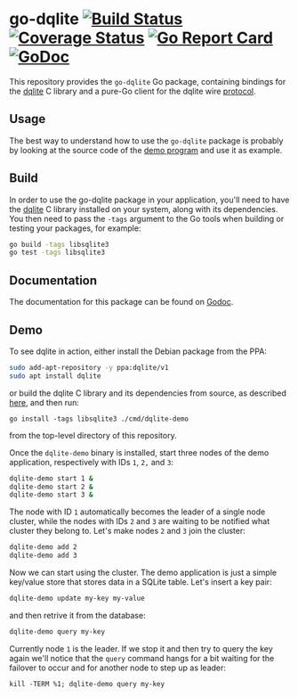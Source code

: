 go-dqlite [![Build Status](https://travis-ci.org/canonical/go-dqlite.png)](https://travis-ci.org/canonical/go-dqlite) [![Coverage Status](https://coveralls.io/repos/github/canonical/go-dqlite/badge.svg?branch=master)](https://coveralls.io/github/canonical/go-dqlite?branch=master) [![Go Report Card](https://goreportcard.com/badge/github.com/canonical/go-dqlite)](https://goreportcard.com/report/github.com/canonical/go-dqlite) [![GoDoc](https://godoc.org/github.com/canonical/go-dqlite?status.svg)](https://godoc.org/github.com/canonical/go-dqlite)
======

This repository provides the `go-dqlite` Go package, containing bindings for the
[dqlite](https://github.com/canonical/canonical/dqlite) C library and a pure-Go
client for the dqlite wire [protocol](https://github.com/canonical/dqlite/blob/master/doc/protocol.md).

Usage
-----

The best way to understand how to use the ```go-dqlite``` package is probably by
looking at the source code of the [demo
program](https://github.com/canonical/go-dqlite/tree/master/cmd/dqlite-demo) and
use it as example.

Build
-----

In order to use the go-dqlite package in your application, you'll need to have
the [dqlite](https://github.com/canonical/dqlite) C library installed on your
system, along with its dependencies. You then need to pass the ```-tags```
argument to the Go tools when building or testing your packages, for example:

```bash
go build -tags libsqlite3
go test -tags libsqlite3
```

Documentation
-------------

The documentation for this package can be found on [Godoc](http://godoc.org/github.com/canonical/go-dqlite).

Demo
----

To see dqlite in action, either install the Debian package from the PPA:

```bash
sudo add-apt-repository -y ppa:dqlite/v1
sudo apt install dqlite
```

or build the dqlite C library and its dependencies from source, as described
[here](https://github.com/canonical/dqlite#build), and then run:

```
go install -tags libsqlite3 ./cmd/dqlite-demo
```

from the top-level directory of this repository.

Once the ```dqlite-demo``` binary is installed, start three nodes of the demo
application, respectively with IDs ```1```, ```2,``` and ```3```:

```bash
dqlite-demo start 1 &
dqlite-demo start 2 &
dqlite-demo start 3 &
```

The node with ID ```1``` automatically becomes the leader of a single node
cluster, while the nodes with IDs ```2``` and ```3``` are waiting to be notified
what cluster they belong to. Let's make nodes ```2``` and ```3``` join the
cluster:

```bash
dqlite-demo add 2
dqlite-demo add 3
```

Now we can start using the cluster. The demo application is just a simple
key/value store that stores data in a SQLite table. Let's insert a key pair:

```bash
dqlite-demo update my-key my-value
```

and then retrive it from the database:

```bash
dqlite-demo query my-key
```

Currently node ```1``` is the leader. If we stop it and then try to query the
key again we'll notice that the ```query``` command hangs for a bit waiting for
the failover to occur and for another node to step up as leader:

```
kill -TERM %1; dqlite-demo query my-key
```
